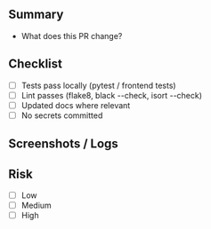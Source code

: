## Summary

- What does this PR change?

## Checklist

- [ ] Tests pass locally (pytest / frontend tests)
- [ ] Lint passes (flake8, black --check, isort --check)
- [ ] Updated docs where relevant
- [ ] No secrets committed

## Screenshots / Logs

## Risk

- [ ] Low
- [ ] Medium
- [ ] High
